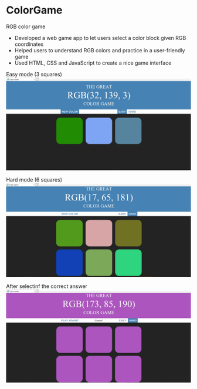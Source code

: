 # ColorGame
RGB color game
-	Developed a web game app to let users select a color block given RGB coordinates 
-	Helped users to understand RGB colors and practice in a user-friendly game
-	Used HTML, CSS and JavaScript to create a nice game interface

Easy mode (3 squares)
![Alt text](https://github.com/cedarforest7/ColorGame/blob/master/demo/easy.jpg?raw=true "Title")

Hard mode (6 squares)
![Alt text](https://github.com/cedarforest7/ColorGame/blob/master/demo/hard.jpg?raw=true "Title")

After selectinf the correct answer
![Alt text](https://github.com/cedarforest7/ColorGame/blob/master/demo/win.jpg?raw=true "Title")
